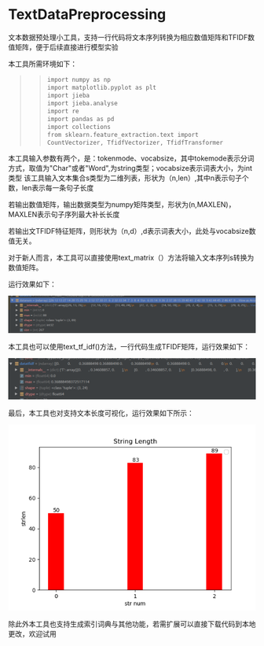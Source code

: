 # TextDataPreprocessing
文本数据预处理小工具，支持一行代码将文本序列转换为相应数值矩阵和TFIDF数值矩阵，便于后续直接进行模型实验

本工具所需环境如下：

>> ```
>> import numpy as np
>> import matplotlib.pyplot as plt
>> import jieba
>> import jieba.analyse
>> import re
>> import pandas as pd
>> import collections
>> from sklearn.feature_extraction.text import CountVectorizer, TfidfVectorizer, TfidfTransformer
>> ```

本工具输入参数有两个，是：tokenmode、vocabsize，其中tokemode表示分词方式，取值为"Char"或者"Word",为string类型；vocabsize表示词表大小，为int类型
该工具输入文本集合s类型为二维列表，形状为（n,len）,其中n表示句子个数，len表示每一条句子长度

若输出数值矩阵，输出数据类型为numpy矩阵类型，形状为(n,MAXLEN)，MAXLEN表示句子序列最大补长长度

若输出文TFIDF特征矩阵，则形状为（n,d）,d表示词表大小，此处与vocabsize数值无关。

对于新人而言，本工具可以直接使用text_matrix（）方法将输入文本序列s转换为数值矩阵。

运行效果如下：

![图1 文本数值矩阵](https://github.com/yanhan19940405/TextDataPreprocessing/blob/master/img/2.png?raw=true)

本工具也可以使用text_tf_idf()方法，一行代码生成TFIDF矩阵，运行效果如下：

![图2 文本数值矩阵](https://github.com/yanhan19940405/TextDataPreprocessing/blob/master/img/3.png?raw=true)

最后，本工具也对支持文本长度可视化，运行效果如下所示：

![图3 文本数值矩阵](https://github.com/yanhan19940405/TextDataPreprocessing/blob/master/img/1.png?raw=true)

除此外本工具也支持生成索引词典与其他功能，若需扩展可以直接下载代码到本地更改，欢迎试用

